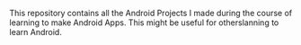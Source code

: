 This repository contains all the Android Projects I made during the course of learning to make Android Apps. This might be useful for otherslanning to learn Android.
